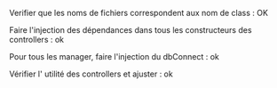 Verifier que les noms de fichiers correspondent aux nom de class : OK

Faire l'injection des dépendances dans tous les constructeurs des controllers : ok

Pour tous les manager, faire l'injection du dbConnect : ok

Vérifier l' utilité des controllers et ajuster : ok